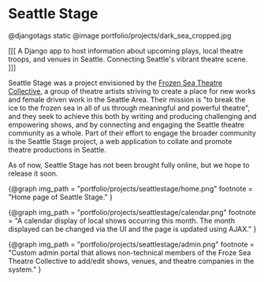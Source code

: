 Seattle Stage
=============

@djangotags static
@image portfolio/projects/dark_sea_cropped.jpg

[[[ A Django app to host information about upcoming plays, local theatre
troops, and venues in Seattle. Connecting Seattle's vibrant theatre scene. ]]]


Seattle Stage was a project envisioned by the [Frozen Sea Theatre
Collective][1], a group of theatre artists striving to create a place for new
works and female driven work in the Seattle Area. Their mission is "to break
the ice to the frozen sea in all of us through meaningful and powerful
theatre", and they seek to achieve this both by writing and producing
challenging and empowering shows, and by connecting and engaging the Seattle
theatre community as a whole. Part of their effort to engage the broader
community is the Seattle Stage project, a web application to collate and
promote theatre productions in Seattle.

As of now, Seattle Stage has not been brought fully online, but we hope to
release it soon.

{@graph
  img_path = "portfolio/projects/seattlestage/home.png"
  footnote = "Home page of Seattle Stage."
}

{@graph
  img_path = "portfolio/projects/seattlestage/calendar.png"
  footnote = "A calendar display of local shows occurring this month. The month
    displayed can be changed via the UI and the page is updated using AJAX."
}

{@graph
  img_path = "portfolio/projects/seattlestage/admin.png"
  footnote = "Custom admin portal that allows non-technical members of the
  Froze Sea Theatre Collective to add/edit shows, venues, and theatre companies
  in the system."
}



[1]: http://www.frozen-sea-theatre-collective.org/
